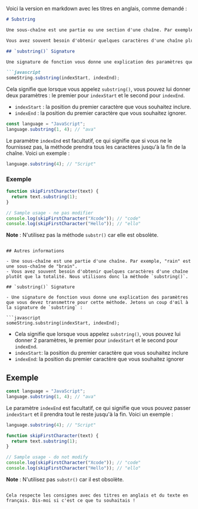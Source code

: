 Voici la version en markdown avec les titres en anglais, comme demandé :

```markdown
# Substring

Une sous-chaîne est une partie ou une section d'une chaîne. Par exemple, "rain" est une sous-chaîne de la chaîne "brain" car vous pouvez obtenir "rain" en prenant les 4 derniers caractères.

Vous avez souvent besoin d'obtenir quelques caractères d'une chaîne plutôt que la totalité. Pour cela, nous utilisons la méthode `substring()`.

## `substring()` Signature

Une signature de fonction vous donne une explication des paramètres que vous devez transmettre pour cette méthode. Jetons un coup d'œil à la signature de `substring()` :

```javascript
someString.substring(indexStart, indexEnd);
```

Cela signifie que lorsque vous appelez `substring()`, vous pouvez lui donner deux paramètres : le premier pour `indexStart` et le second pour `indexEnd`.

- `indexStart` : la position du premier caractère que vous souhaitez inclure.
- `indexEnd` : la position du premier caractère que vous souhaitez ignorer.

```javascript
const language = "JavaScript";
language.substring(1, 4); // "ava"
```

Le paramètre `indexEnd` est facultatif, ce qui signifie que si vous ne le fournissez pas, la méthode prendra tous les caractères jusqu'à la fin de la chaîne. Voici un exemple :

```javascript
language.substring(4); // "Script"
```

### Exemple

```javascript
function skipFirstCharacter(text) {
  return text.substring(1);
}

// Sample usage - ne pas modifier
console.log(skipFirstCharacter("Xcode")); // "code"
console.log(skipFirstCharacter("Hello")); // "ello"
```

**Note** : N'utilisez pas la méthode `substr()` car elle est obsolète.
```

## Autres informations

- Une sous-chaîne est une partie d'une chaîne. Par exemple, "rain" est une sous-chaîne de "brain".
- Vous avez souvent besoin d'obtenir quelques caractères d'une chaîne plutôt que la totalité. Nous utilisons donc la méthode `substring()`.

## `substring()` Signature

- Une signature de fonction vous donne une explication des paramètres que vous devez transmettre pour cette méthode. Jetons un coup d'œil à la signature de `substring` :

```javascript
someString.substring(indexStart, indexEnd);
```

- Cela signifie que lorsque vous appelez `substring()`, vous pouvez lui donner 2 paramètres, le premier pour `indexStart` et le second pour `indexEnd`.
- `indexStart`: la position du premier caractère que vous souhaitez inclure
- `indexEnd`: la position du premier caractère que vous souhaitez ignorer

## Exemple

```javascript
const language = "JavaScript";
language.substring(1, 4); // "ava"
```

Le paramètre `indexEnd` est facultatif, ce qui signifie que vous pouvez passer `indexStart` et il prendra tout le reste jusqu'à la fin. Voici un exemple :

```javascript
language.substring(4); // "Script"
```

```javascript
function skipFirstCharacter(text) {
  return text.substring(1);
}

// Sample usage - do not modify
console.log(skipFirstCharacter("Xcode")); // "code"
console.log(skipFirstCharacter("Hello")); // "ello"
```

**Note** : N'utilisez pas `substr()` car il est obsolète.
```

Cela respecte les consignes avec des titres en anglais et du texte en français. Dis-moi si c'est ce que tu souhaitais !
